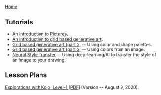 <div class="nav">
  <a href="index.html">Home</a>
</div>

## Tutorials
* [An introduction to Pictures](tutorials/pictures-intro.html).
* [An introduction to grid based generative art](tutorials/generative-art-grid-intro.html).
* [Grid based generative art (part 2)](tutorials/generative-art-grid-part2.html) -- Using color and shape palettes.
* [Grid based generative art (part 3)](tutorials/generative-art-grid-part3.html) -- Using colors from an image.
* [Neural Style Transfer](tutorials/neural-style.html) -- Using deep-learning/AI to transfer the style of an image to your drawing.

## Lesson Plans
[Explorations with Kojo, Level-1 [PDF]](https://bitbucket.org/lalit_pant/kojo/downloads/Kojo-Lessons-Level1-090820.pdf) (Version -- August 9, 2020).